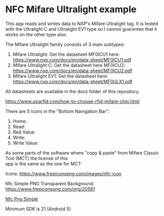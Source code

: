 # NFC Mifare Ultralight example

This app reads and writes data to NXP's Mifare Ultralight tag. It is tested with the Ultralight C and Ultralight EV1 type so 
I cannot guarantee that it works on the other type also.

The Mifare Ultralight family consists of 3 main subtypes:

1) Mifare Ultralight: Get the datasheet MF0ICU1 here: https://www.nxp.com/docs/en/data-sheet/MF0ICU1.pdf
2) Mifare Ultralight C: Get the datasheet here MF0ICU2: https://www.nxp.com/docs/en/data-sheet/MF0ICU2.pdf
3) Mifare Ultralight EV1: Get the datasheet here: https://www.nxp.com/docs/en/data-sheet/MF0ULX1.pdf

All datasheets are available in the docs folder of this repository.

https://www.asiarfid.com/how-to-choose-rfid-mifare-chip.html

There are 5 icons in the "Bottom Navigation Bar":

1) Home: 
2) Read: 
3) Red Value: 
4) Write: 
5) Write Value: 

As some parts of the software where "copy & paste" from Mifare Classic Tool (MCT) the license of this   
app is the same as the one for MCT: 

Icons: https://www.freeiconspng.com/images/nfc-icon

Nfc Simple PNG Transparent Background: https://www.freeiconspng.com/img/20581

<a href="https://www.freeiconspng.com/img/20581">Nfc Png Simple</a>

Minimum SDK is 21 (Android 5)



